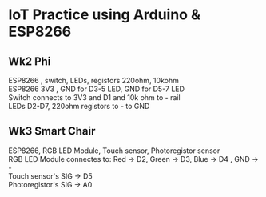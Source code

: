 # IoT Practice using Arduino & ESP8266

## Wk2 Phi 
ESP8266 , switch, LEDs, registors 220ohm, 10kohm \
ESP8266 3V3 , GND for D3-5 LED,   GND for D5-7 LED \
Switch connects to 3V3 and  D1 and 10k ohm to - rail \
LEDs D2-D7, 220ohm registors to - to GND 

## Wk3 Smart Chair

ESP8266, RGB LED Module, Touch sensor, Photoregistor sensor \
RGB LED Module connectes to: Red -> D2, Green -> D3, Blue -> D4 , GND -> - \
Touch sensor's SIG -> D5 \
Photoregistor's SIG -> A0 







